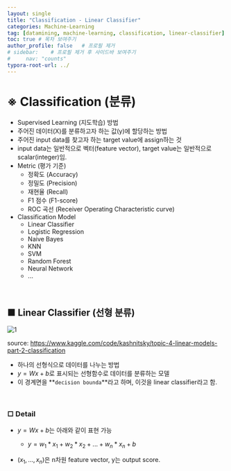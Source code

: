 ```yaml
---
layout: single
title: "Classification - Linear Classifier"
categories: Machine-Learning
tag: [datamining, machine-learning, classification, linear-classifier]
toc: true # 목차 보여주기
author_profile: false   # 프로필 제거
# sidebar:    # 프로필 제거 후 사이드바 보여주기
#     nav: "counts"
typora-root-url: ../
---
```


# **※ Classification (분류)**
- Supervised Learning (지도학습) 방법
- 주어진 데이터(X)를 분류하고자 하는 값(y)에 할당하는 방법
- 주어진 input data를 찾고자 하는 target value에 assign하는 것
- input data는 일반적으로 벡터(feature vector), target value는 일반적으로 scalar(integer)임.
- Metric (평가 기준)
  - 정확도 (Accuracy)
  - 정밀도 (Precision)
  - 재현율 (Recall)
  - F1 점수 (F1-score)
  - ROC 곡선 (Receiver Operating Characteristic curve)
- Classification Model
  - Linear Classifier
  - Logistic Regression
  - Naive Bayes
  - KNN
  - SVM
  - Random Forest
  - Neural Network
  - ...

<br>

## ■ Linear Classifier (선형 분류)

![1]({{site.url}}/images/ml/2024-05-19-ml-Classification/1.png)

source: <https://www.kaggle.com/code/kashnitsky/topic-4-linear-models-part-2-classification>

- 하나의 선형식으로 데이터를 나누는 방법
- $y = Wx + b$로 표시되는 선형함수로 데이터를 분류하는 모델
- 이 경계면을 **`decision bounda`**라고 하며, 이것을 linear classifier라고 함.

<br>

### □ Detail
- $y = Wx + b$는 아래와 같이 표현 가능

  - $y = w_{1}*x_{1} + w_{2}*x_{2} + ... + w_{n}*x_{n} + b$

- ($x_{1}, ..., x_{n}$)은 n차원 feature vector, y는 output score.